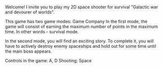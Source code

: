 Welcome! I invite you to play my 2D space shooter for survival
"Galactic war and devourer of worlds".

This game has two game modes:
Game
Company
In the first mode, the game will consist of earning the maximum number of points in the maximum time. In other words - survival mode.

In the second mode, you will find an exciting story.
To complete it, you will have to actively destroy enemy spaceships and hold out for some time until the main boss appears.

Controls in the game: A, D
Shooting: Space
